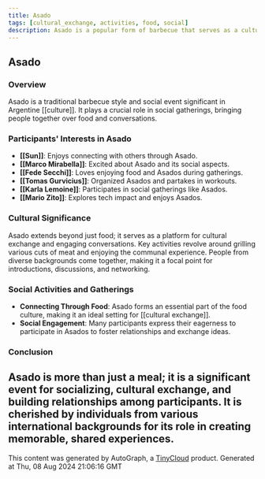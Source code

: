 ```yaml
---
title: Asado
tags: [cultural_exchange, activities, food, social]
description: Asado is a popular form of barbecue that serves as a cultural and social gathering point among participants from various backgrounds.
---
```


## Asado

### Overview

Asado is a traditional barbecue style and social event significant in Argentine [[culture]]. It plays a crucial role in social gatherings, bringing people together over food and conversations.

### Participants' Interests in Asado

- **[[Sun]]**: Enjoys connecting with others through Asado.
- **[[Marco Mirabella]]**: Excited about Asado and its social aspects.
- **[[Fede Secchi]]**: Loves enjoying food and Asados during gatherings.
- **[[Tomas Gurvicius]]**: Organized Asados and partakes in workouts.
- **[[Karla Lemoine]]**: Participates in social gatherings like Asados.
- **[[Mario Zito]]**: Explores tech impact and enjoys Asados.

### Cultural Significance

Asado extends beyond just food; it serves as a platform for cultural exchange and engaging conversations. Key activities revolve around grilling various cuts of meat and enjoying the communal experience. People from diverse backgrounds come together, making it a focal point for introductions, discussions, and networking.

### Social Activities and Gatherings

- **Connecting Through Food**: Asado forms an essential part of the food culture, making it an ideal setting for [[cultural exchange]].
- **Social Engagement**: Many participants express their eagerness to participate in Asados to foster relationships and exchange ideas.

### Conclusion

Asado is more than just a meal; it is a significant event for socializing, cultural exchange, and building relationships among participants. It is cherished by individuals from various international backgrounds for its role in creating memorable, shared experiences.
---
This content was generated by AutoGraph, a [TinyCloud](https://tinycloud.xyz/) product.
Generated at  Thu, 08 Aug 2024 21:06:16 GMT